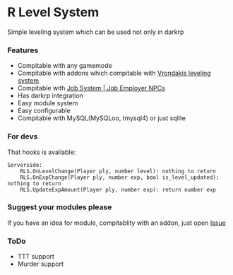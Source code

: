 # R Level System
Simple leveling system which can be used not only in darkrp

### Features
* Compitable with any gamemode
* Compitable with addons which compitable with [Vrondakis leveling system](https://github.com/vrondakis/Leveling-System)
* Compitable with [Job System | Job Employer NPCs](https://www.gmodstore.com/market/view/4569)
* Has darkrp integration
* Easy module system
* Easy configurable
* Compitable with MySQL(MySQLoo, tmysql4) or just sqlite

### For devs
That hooks is available:
```
Serverside:
	RLS.OnLevelChange(Player ply, number level): nothing to return
	RLS.OnExpChange(Player ply, number exp, bool is_level_updated): nothing to return
	RLS.UpdateExpAmount(Player ply, number exp): return number exp
```

### Suggest your modules please
If you have an idea for module, compitablity with an addon, just open [Issue](https://github.com/Roni-sl/R-Leveling-System/issues/new)

### ToDo
* TTT support
* Murder support
